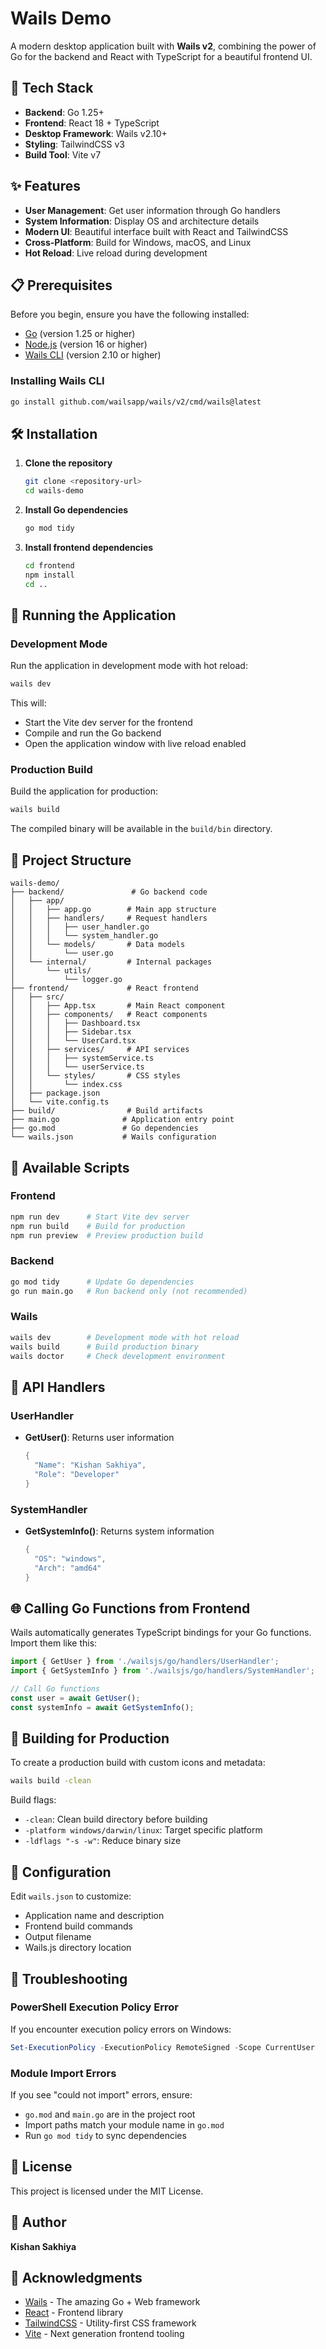 # Wails Demo

A modern desktop application built with **Wails v2**, combining the power of Go for the backend and React with TypeScript for a beautiful frontend UI.

## 🚀 Tech Stack

- **Backend**: Go 1.25+
- **Frontend**: React 18 + TypeScript
- **Desktop Framework**: Wails v2.10+
- **Styling**: TailwindCSS v3
- **Build Tool**: Vite v7

## ✨ Features

- **User Management**: Get user information through Go handlers
- **System Information**: Display OS and architecture details
- **Modern UI**: Beautiful interface built with React and TailwindCSS
- **Cross-Platform**: Build for Windows, macOS, and Linux
- **Hot Reload**: Live reload during development

## 📋 Prerequisites

Before you begin, ensure you have the following installed:

- [Go](https://golang.org/dl/) (version 1.25 or higher)
- [Node.js](https://nodejs.org/) (version 16 or higher)
- [Wails CLI](https://wails.io/docs/gettingstarted/installation) (version 2.10 or higher)

### Installing Wails CLI

```bash
go install github.com/wailsapp/wails/v2/cmd/wails@latest
```

## 🛠️ Installation

1. **Clone the repository**
   ```bash
   git clone <repository-url>
   cd wails-demo
   ```

2. **Install Go dependencies**
   ```bash
   go mod tidy
   ```

3. **Install frontend dependencies**
   ```bash
   cd frontend
   npm install
   cd ..
   ```

## 🏃 Running the Application

### Development Mode

Run the application in development mode with hot reload:

```bash
wails dev
```

This will:
- Start the Vite dev server for the frontend
- Compile and run the Go backend
- Open the application window with live reload enabled

### Production Build

Build the application for production:

```bash
wails build
```

The compiled binary will be available in the `build/bin` directory.

## 📁 Project Structure

```
wails-demo/
├── backend/               # Go backend code
│   ├── app/
│   │   ├── app.go        # Main app structure
│   │   ├── handlers/     # Request handlers
│   │   │   ├── user_handler.go
│   │   │   └── system_handler.go
│   │   └── models/       # Data models
│   │       └── user.go
│   └── internal/         # Internal packages
│       └── utils/
│           └── logger.go
├── frontend/             # React frontend
│   ├── src/
│   │   ├── App.tsx       # Main React component
│   │   ├── components/   # React components
│   │   │   ├── Dashboard.tsx
│   │   │   ├── Sidebar.tsx
│   │   │   └── UserCard.tsx
│   │   ├── services/     # API services
│   │   │   ├── systemService.ts
│   │   │   └── userService.ts
│   │   └── styles/       # CSS styles
│   │       └── index.css
│   ├── package.json
│   └── vite.config.ts
├── build/                # Build artifacts
├── main.go              # Application entry point
├── go.mod               # Go dependencies
└── wails.json           # Wails configuration
```

## 🔧 Available Scripts

### Frontend

```bash
npm run dev      # Start Vite dev server
npm run build    # Build for production
npm run preview  # Preview production build
```

### Backend

```bash
go mod tidy      # Update Go dependencies
go run main.go   # Run backend only (not recommended)
```

### Wails

```bash
wails dev        # Development mode with hot reload
wails build      # Build production binary
wails doctor     # Check development environment
```

## 🎯 API Handlers

### UserHandler

- **GetUser()**: Returns user information
  ```go
  {
    "Name": "Kishan Sakhiya",
    "Role": "Developer"
  }
  ```

### SystemHandler

- **GetSystemInfo()**: Returns system information
  ```go
  {
    "OS": "windows",
    "Arch": "amd64"
  }
  ```

## 🌐 Calling Go Functions from Frontend

Wails automatically generates TypeScript bindings for your Go functions. Import them like this:

```typescript
import { GetUser } from './wailsjs/go/handlers/UserHandler';
import { GetSystemInfo } from './wailsjs/go/handlers/SystemHandler';

// Call Go functions
const user = await GetUser();
const systemInfo = await GetSystemInfo();
```

## 🚢 Building for Production

To create a production build with custom icons and metadata:

```bash
wails build -clean
```

Build flags:
- `-clean`: Clean build directory before building
- `-platform windows/darwin/linux`: Target specific platform
- `-ldflags "-s -w"`: Reduce binary size

## 📝 Configuration

Edit `wails.json` to customize:
- Application name and description
- Frontend build commands
- Output filename
- Wails.js directory location

## 🐛 Troubleshooting

### PowerShell Execution Policy Error

If you encounter execution policy errors on Windows:

```powershell
Set-ExecutionPolicy -ExecutionPolicy RemoteSigned -Scope CurrentUser
```

### Module Import Errors

If you see "could not import" errors, ensure:
- `go.mod` and `main.go` are in the project root
- Import paths match your module name in `go.mod`
- Run `go mod tidy` to sync dependencies

## 📄 License

This project is licensed under the MIT License.

## 👤 Author

**Kishan Sakhiya**

## 🙏 Acknowledgments

- [Wails](https://wails.io/) - The amazing Go + Web framework
- [React](https://react.dev/) - Frontend library
- [TailwindCSS](https://tailwindcss.com/) - Utility-first CSS framework
- [Vite](https://vitejs.dev/) - Next generation frontend tooling

